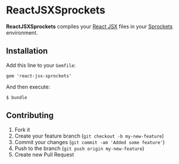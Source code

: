 # ReactJSXSprockets

**ReactJSXSprockets** compiles your [React JSX](http://facebook.github.io/react/docs/jsx-in-depth.html) files in your [Sprockets](https://github.com/sstephenson/sprockets) environment.

## Installation

Add this line to your `Gemfile`:

    gem 'react-jsx-sprockets'

And then execute:

    $ bundle

## Contributing

1. Fork it
2. Create your feature branch (`git checkout -b my-new-feature`)
3. Commit your changes (`git commit -am 'Added some feature'`)
4. Push to the branch (`git push origin my-new-feature`)
5. Create new Pull Request
